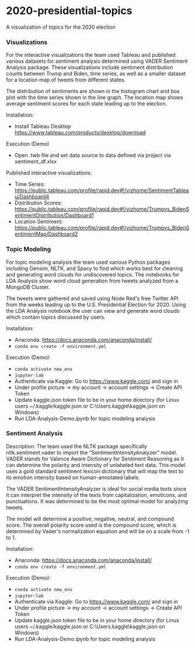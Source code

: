 # 2020-presidential-topics
A visualization of topics for the 2020 election

### Visualizations

For the interactive visualizations the team used Tableau and published various datasets for sentiment analysis determined using VADER Sentiment Analysis package. These visualizations include sentiment distribution counts between Trump and Biden, time series, as well as a smaller dataset for a location map of tweets from different states.

The distribution of sentiments are shown in the histogram chart and box plot with the time series shown in the line graph. The location map shows average sentiment scores for each state leading up to the election.

Installation:
- Install Tableau Desktop https://www.tableau.com/products/desktop/download

Execution (Demo)
- Open .twb file and set data source to data defined via project via sentiment_df.xlsx

Published interactive visualizations:
- Time Series: https://public.tableau.com/profile/rapid.dev#!/vizhome/SentimentTableau/Dashboard4
- Distribution Scores: https://public.tableau.com/profile/rapid.dev#!/vizhome/Trumpvs_BidenSentimentDistribution/Dashboard1
- Location Sentiment: https://public.tableau.com/profile/rapid.dev#!/vizhome/Trumpvs_BidenSentimentMap/Dashboard2

### Topic Modeling

For topic modeling analysis the team used various Python packages including Gensim, NLTK, and Spacy to find which works best for cleaning and generating word clouds for undiscovered topics. The notebooks for LDA Analysis show word cloud generation from tweets analyzed from a MongoDB Cluster.

The tweets were gathered and saved using Node Red's free Twitter API from the weeks leading up to the U.S. Presidential Election for 2020. Using the LDA Analysis notebook the user can view and generate word clouds which contain topics discussed by users.

Installation:
- Anaconda: https://docs.anaconda.com/anaconda/install/
- `conda env create -f environment.yml`

Execution (Demo):
- `conda activate new_env`
- `jupyter-lab`
- Authenticate via Kaggle: Go to https://www.kaggle.com/ and sign in
- Under profile picture -> my account -> account settings -> Create API Token
- Update kaggle.json token file to be in your home directory (for Linux users ~/.kaggle/kaggle.json or C:\Users<Windows-username>.kaggle\kaggle.json on Windows)
- Run LDA-Analysis-Demo.ipynb for topic modeling analysis


### Sentiment Analysis 

Description:
The team used the NLTK package specifically nltk.sentiment.vader to import the “SentimentIntensityAnalyzer” model.  VADER stands for Valence Aware Dictionary for Sentiment Reasoning as it can determine the polarity and intensity of unlabeled text data. This model uses a gold standard sentiment lexicon dictionary that will map the text to its emotion intensity based on human-annotated labels.

The VADER SentimentIntensityAnalyzer is ideal for social media texts since it can interpret the intensity of the texts from capitalization, emoticons, and punctuations. It was determined to be the most optimal model for analyzing tweets.

The model will determine a positive, negative, neutral, and compound score. The overall polarity score used is the compound score, which is determined by Vader's normalization equation and will be on a scale from -1 to 1.

Installation:
- Anaconda: https://docs.anaconda.com/anaconda/install/
- `conda env create -f environment.yml`

Execution (Demo):
- `conda activate new_env`
- `jupyter-lab`
- Authenticate via Kaggle: Go to https://www.kaggle.com/ and sign in
- Under profile picture -> my account -> account settings -> Create API Token
- Update kaggle.json token file to be in your home directory (for Linux users ~/.kaggle/kaggle.json or C:\Users<Windows-username>.kaggle\kaggle.json on Windows)
- Run LDA-Analysis-Demo.ipynb for topic modeling analysis
